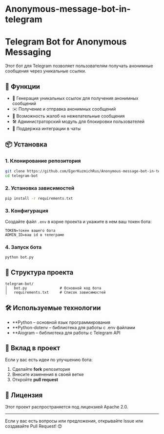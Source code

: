 # Anonymous-message-bot-in-telegram
# Telegram Bot for Anonymous Messaging

Этот бот для Telegram позволяет пользователям получать анонимные сообщения через уникальные ссылки.

## 🚀 Функции
- 🔗 Генерация уникальных ссылок для получения анонимных сообщений
- ✉️ Получение и отправка анонимных сообщений
- 🚨 Возможность жалоб на нежелательные сообщения
- 🛠 Администраторский модуль для блокировки пользователей
- 👥 Поддержка интеграции в чаты

## 📦 Установка

### 1. Клонирование репозитория
```bash
git clone https://github.com/EgerKuzmichRus/Anonymous-message-bot-in-telegram.git
cd telegram-bot
```

### 2. Установка зависимостей
```bash
pip install -r requirements.txt
```

### 3. Конфигурация
Создайте файл `.env` в корне проекта и укажите в нем ваш токен бота:
```
TOKEN=токен вашего бота
ADMIN_ID=ваш id в телеграме
```

### 4. Запуск бота
```bash
python bot.py
```

## 📂 Структура проекта
```
telegram-bot/
│   bot.py               # Основной код бота
│   requirements.txt     # Список зависимостей

```

## 🛠 Используемые технологии
- **Python – основной язык программирования
- **Python-dotenv – библиотека для работы с .env файлами
- **Aiogram – библиотека для работы с Telegram API

## 🤝 Вклад в проект
Если у вас есть идеи по улучшению бота:
1. Сделайте **fork** репозитория
2. Внесите изменения в своей ветке
3. Откройте **pull request**

## 📜 Лицензия
Этот проект распространяется под лицензией Apache 2.0.

---

Если у вас есть вопросы или предложения, открывайте Issue или создавайте Pull Request! 😊

